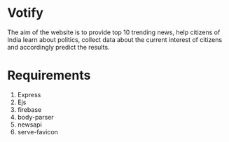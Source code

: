 # Votify
The aim of the website is to provide top 10 trending news, help citizens of India learn about politics, collect data about the current interest of citizens and accordingly predict the results.

# Requirements
1. Express
2. Ejs
3. firebase
4. body-parser
5. newsapi
6. serve-favicon
